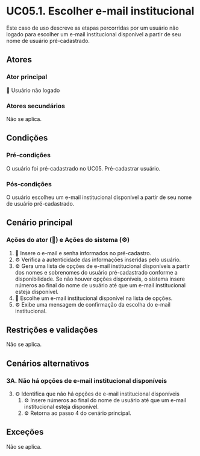 # UC05.1. Escolher e-mail institucional

Este caso de uso descreve as etapas percorridas por um usuário não logado para escolher um e-mail institucional disponível a partir de seu nome de usuário pré-cadastrado.

## Atores
### Ator principal
👤 Usuário não logado

### Atores secundários
Não se aplica.

## Condições
### Pré-condições
O usuário foi pré-cadastrado no UC05. Pré-cadastrar usuário.

### Pós-condições
O usuário escolheu um e-mail institucional disponível a partir de seu nome de usuário pré-cadastrado.

## Cenário principal
### Ações do ator (👤) e Ações do sistema (⚙️)
1. 👤 Insere o e-mail e senha informados no pré-cadastro.
2. ⚙️ Verifica a autenticidade das informações inseridas pelo usuário.
3. ⚙️ Gera uma lista de opções de e-mail institucional disponíveis a partir dos nomes e sobrenomes do usuário pré-cadastrado conforme a disponibilidade. Se não houver opções disponíveis, o sistema insere números ao final do nome de usuário até que um e-mail institucional esteja disponível.
4. 👤 Escolhe um e-mail institucional disponível na lista de opções.
5. ⚙️ Exibe uma mensagem de confirmação da escolha do e-mail institucional.

## Restrições e validações
Não se aplica.

## Cenários alternativos
### 3A. Não há opções de e-mail institucional disponíveis
3. ⚙️ Identifica que não há opções de e-mail institucional disponíveis
   1. ⚙️ Insere números ao final do nome de usuário até que um e-mail institucional esteja disponível.
   2. ⚙️ Retorna ao passo 4 do cenário principal.

## Exceções
Não se aplica.
